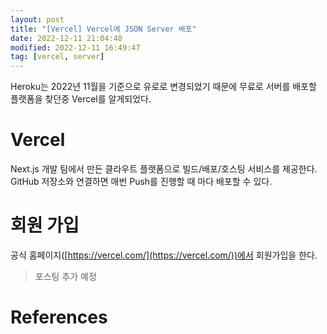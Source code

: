 ```yaml
---
layout: post
title: "[Vercel] Vercel에 JSON Server 배포"
date: 2022-12-11 21:04:48
modified: 2022-12-11 16:49:47
tag: [vercel, server]
---
```


Heroku는 2022년 11월을 기준으로 유로로 변경되었기 때문에 무료로 서버를 배포할 플랫폼을 찾던중 Vercel를 알게되었다.

# Vercel
Next.js 개발 팀에서 만든 클라우트 플랫폼으로 빌드/배포/호스팅 서비스를 제공한다.
GitHub 저장소와 연결하면 매번 Push를 진행할 때 마다 배포할 수 있다.

# 회원 가입
공식 홈페이지([https://vercel.com/](https://vercel.com/))에서 회원가입을 한다.

> 포스팅 추가 예정

# References
<!-- [fetch](https://ko.javascript.info/fetch)   -->

